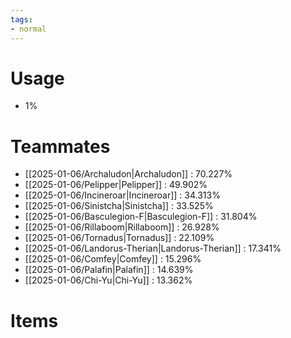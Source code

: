 ```yaml
---
tags:
- normal
---
```

# Usage
- 1%
# Teammates
- [[2025-01-06/Archaludon|Archaludon]] : 70.227%
- [[2025-01-06/Pelipper|Pelipper]] : 49.902%
- [[2025-01-06/Incineroar|Incineroar]] : 34.313%
- [[2025-01-06/Sinistcha|Sinistcha]] : 33.525%
- [[2025-01-06/Basculegion-F|Basculegion-F]] : 31.804%
- [[2025-01-06/Rillaboom|Rillaboom]] : 26.928%
- [[2025-01-06/Tornadus|Tornadus]] : 22.109%
- [[2025-01-06/Landorus-Therian|Landorus-Therian]] : 17.341%
- [[2025-01-06/Comfey|Comfey]] : 15.296%
- [[2025-01-06/Palafin|Palafin]] : 14.639%
- [[2025-01-06/Chi-Yu|Chi-Yu]] : 13.362%
# Items
